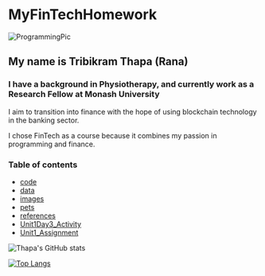 # MyFinTechHomework

![ProgrammingPic](https://github.com/TribT/MyFinTechHomework/blob/main/images/FinTech.gif)

## My name is Tribikram Thapa (Rana) 

### I have a background in Physiotherapy, and currently work as a Research Fellow at Monash University

I aim to transition into finance with the hope of using blockchain technology in the banking sector. 

I chose FinTech as a course because it combines my passion in programming and finance.


### Table of contents

- [code](https://github.com/TribThapa/MyFinTechHomework/tree/main/code/)
- [data](https://github.com/TribThapa/MyFinTechHomework/tree/main/data/)
- [images](https://github.com/TribThapa/MyFinTechHomework/tree/main/images/)
- [pets](https://github.com/TribThapa/MyFinTechHomework/tree/main/pets/)
- [references](https://github.com/TribThapa/MyFinTechHomework/tree/main/references/)
- [Unit1Day3_Activity](https://github.com/TribThapa/MyFinTechHomework/tree/main/Unit1Day3_Activity/)
- [Unit1_Assignment](https://github.com/TribThapa/MyFinTechHomework/tree/main/Unit1Day3_Assignment/)

<!--- [![Thapa's GitHub stats](https://github-readme-stats.vercel.app/api?username=TribT&show_icons=true&theme=dark)](https://github.com/TribT/github-readme-stats)--->

![Thapa's GitHub stats](https://github-readme-stats.vercel.app/api?username=TribThapa&theme=dark&show_icons=true&title_color=Blue)

[![Top Langs](https://github-readme-stats.vercel.app/api/top-langs/?username=TribThapa&layout=compact&theme=dark&title_color=Blue)](https://github.com/TribThapa/github-readme-stats)
